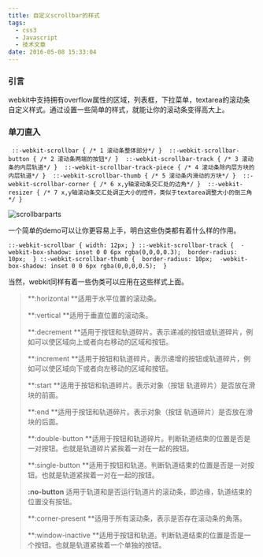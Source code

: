 ```yaml
---
title: 自定义scrollbar的样式
tags:
  - css3
  - Javascript
  - 技术文章
date: 2016-05-08 15:33:04
---
```


### 引言

webkit中支持拥有overflow属性的区域，列表框，下拉菜单，textarea的滚动条自定义样式。通过设置一些简单的样式，就能让你的滚动条变得高大上。<!--more-->

### 单刀直入

` 
::-webkit-scrollbar { /* 1 滚动条整体部分*/ } 
::-webkit-scrollbar-button { /* 2 滚动条两端的按钮*/ } 
::-webkit-scrollbar-track { /* 3 滚动条的内层轨道*/ } 
::-webkit-scrollbar-track-piece { /* 4 滚动条除内层方块的内层轨道*/ } 
::-webkit-scrollbar-thumb { /* 5 滚动条内滑动的方块*/ } 
::-webkit-scrollbar-corner { /* 6 x,y轴滚动条交汇处的边角*/ } 
::-webkit-resizer { /* 7 x,y轴滚动条交汇处调正大小的控件，类似于textarea调整大小的倒三角*/ } 
`

![](/wp-includes/assets/img/scrollbarparts.png "scrollbarparts")

一个简单的demo可以让你更容易上手，明白这些伪类都有着什么样的作用。

`
::-webkit-scrollbar { width: 12px; }
::-webkit-scrollbar-track { 
  -webkit-box-shadow: inset 0 0 6px rgba(0,0,0,0.3); 
  border-radius: 10px; 
}
::-webkit-scrollbar-thumb { 
  border-radius: 10px; 
  -webkit-box-shadow: inset 0 0 6px rgba(0,0,0,0.5); 
}
`

当然，webkit同样有着一些伪类可以应用在这些样式上面。

> **:horizontal **适用于水平位置的滚动条。
> 
> **:vertical **适用于垂直位置的滚动条。
> 
> **:decrement **适用于按钮和轨道碎片。表示递减的按钮或轨道碎片，例如可以使区域向上或者向右移动的区域和按钮。
> 
> **:increment **适用于按钮和轨道碎片。表示递增的按钮或轨道碎片，例如可以使区域向下或者向左移动的区域和按钮。
> 
> **:start **适用于按钮和轨道碎片。表示对象（按钮 轨道碎片）是否放在滑块的前面。
> 
> **:end **适用于按钮和轨道碎片。表示对象（按钮 轨道碎片）是否放在滑块的后面。
> 
> **:double-button **适用于按钮和轨道碎片。判断轨道结束的位置是否是一对按钮。也就是轨道碎片紧挨着一对在一起的按钮。
> 
> **:single-button **适用于按钮和轨道。判断轨道结束的位置是否是一对按钮。也就是轨道紧挨着一对在一起的按钮。
> 
> **:no-button** 适用于轨道和是否运行轨道片的滚动条，即边缘，轨道结束的位置没有按钮。
> 
> **:corner-present **适用于所有滚动条，表示是否存在滚动条的角落。
> 
> **:window-inactive **适用于按钮和轨道。判断轨道结束的位置是否是一个按钮。也就是轨道紧挨着一个单独的按钮。